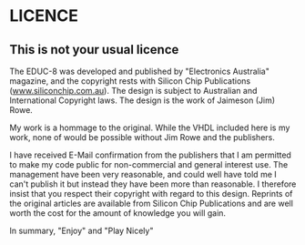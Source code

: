 # LICENCE

## This is not your usual licence

The EDUC-8 was developed and published by "Electronics Australia" magazine, and the copyright rests with Silicon Chip Publications (www.siliconchip.com.au).  The design is subject to Australian and International Copyright laws.  The design is the work of Jaimeson (Jim) Rowe.

My work is a hommage to the original.  While the VHDL included here is my work, none of would be possible without Jim Rowe and the publishers.

I have received E-Mail confirmation from the publishers that I am permitted to make my code public for non-commercial and general interest use.  The management have been very reasonable, and could well have told me I can't publish it but instead they have been more than reasonable.  I therefore insist that you respect their copyright with regard to this design.  Reprints of the original articles are available from Silicon Chip Publications and are well worth the cost for the amount of knowledge you will gain.

In summary, "Enjoy" and "Play Nicely"


